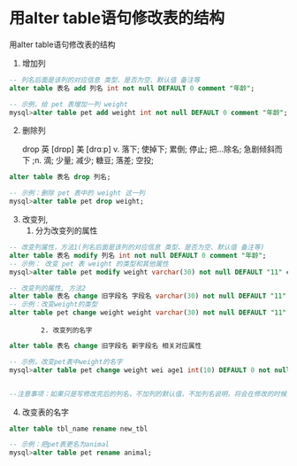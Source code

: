 # 用alter table语句修改表的结构

用alter table语句修改表的结构

1. 增加列

```sql
-- 列名后面是该列的对应信息 类型、是否为空、默认值 备注等
alter table 表名 add 列名 int not null DEFAULT 0 comment "年龄";

-- 示例，给 pet 表增加一列 weight
mysql>alter table pet add weight int not null DEFAULT 0 comment "年龄";
```

2. 删除列

   drop    英 [drɒp]   美 [drɑːp] v.  落下; 使掉下; 累倒; 停止; 把…除名; 急剧倾斜而下 ;n.  滴; 少量; 减少; 糖豆; 落差; 空投;

```sql
alter table 表名 drop 列名;

-- 示例：删除 pet 表中的 weight 这一列
mysql>alter table pet drop weight;
```

3. 改变列,
   1. 分为改变列的属性

```sql
-- 改变列属性，方法1(列名后面是该列的对应信息 类型、是否为空、默认值 备注等)
alter table 表名 modify 列名 int not null DEFAULT 0 comment "年龄";
-- 示例： 改变 pet 表 weight 的类型和其他属性
mysql>alter table pet modify weight varchar(30) not null DEFAULT "11" comment "年龄";

-- 改变列的属性, 方法2
alter table 表名 change 旧字段名 字段名 varchar(30) not null DEFAULT "11" comment "年龄";
-- 示例：改变weight的类型
alter table pet change weight weight varchar(30) not null DEFAULT "11" comment "年龄";
```

			2. 改变列的名字

```sql
alter table 表名 change 旧字段名 新字段名 相关对应属性

-- 示例，改变pet表中weight的名字
mysql>alter table pet change weight wei age1 int(10) DEFAULT 0 not null comment '我是年龄啊';


--注意事项：如果只是写修改完后的列名，不加列的默认值，不加列名说明，将会在修改的时候，就会修改失败，不指定新的列的其他信息，mysql默认不能让其修改成功，因为若修改成功则会将其他全部都覆盖掉了，所以这是不允许的；必须要执行修改该列名后还需要修改该列的那些信息；所以，在修改列名的时候，要保留列的基本信息，需要在修改列名的时候，强制写上去。
```

4. 改变表的名字

```sql
alter table tbl_name rename new_tbl

-- 示例：把pet表更名为animal
mysql>alter table pet rename animal;
```